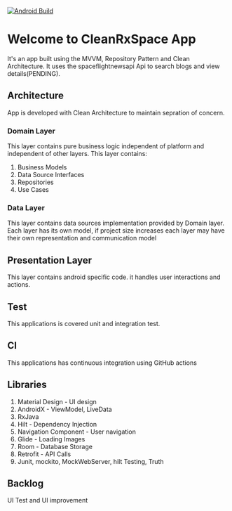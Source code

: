 
[![Android Build](https://github.com/junaid-umar/CleanRxSpace/actions/workflows/android_ci.yml/badge.svg)](https://github.com/junaid-umar/CleanRxSpace/actions/workflows/android_ci.yml)

# Welcome to CleanRxSpace App

It's an app built using the MVVM, Repository Pattern and Clean Architecture. It uses the spaceflightnewsapi Api to search blogs and view details(PENDING).


## Architecture
App is developed with Clean Architecture to maintain sepration of concern.

### Domain Layer

This layer contains pure business logic independent of platform and independent of other layers. This layer contains:

  1.  Business Models
  2.  Data Source Interfaces
  3.  Repositories
  4.  Use Cases

### Data Layer

This layer contains data sources implementation provided by Domain layer. Each layer has its own model, if project size increases each layer may have their own representation and communication model


## Presentation Layer
This layer contains android specific code. it handles user interactions and actions.


## Test
This applications is covered unit and integration test. 

## CI
This applications has continuous integration using GitHub actions


## Libraries
  1.  Material Design - UI design
  2.  AndroidX - ViewModel, LiveData
  3.  RxJava
  4.  Hilt -  Dependency Injection
  5.  Navigation Component - User navigation
  6.  Glide - Loading Images
  7.  Room - Database Storage
  8.  Retrofit - API Calls
  9.  Junit, mockito, MockWebServer, hilt Testing, Truth 


## Backlog

UI Test and UI improvement 
